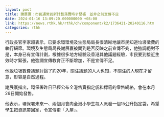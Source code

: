 ```yaml
---
layout: post
title: 謝展寰：市民通常到新計劃落實時才緊張　並非之前宣傳不足
date: 2024-01-16 13:09:20.000000000 +08:00
link: https://news.rthk.hk/rthk/ch/component/k2/1736421-20240116.htm
categories: rthk
---
```


行政長官李家超表示，已要求環環境及生態局局長很清晰地讓市民知道垃圾徵費的執行細節。環境及生態局局長謝展寰被問到是否反映之前宣傳不夠，他強調絕對不是，本身已有宣傳計劃，根據很多地方經驗及香港其他議題經驗，市民要到接近生效時才緊張，他強調宣傳教育正不斷增加，不是宣傳不足。

他說垃圾數費議題討論了約20年，關注議題的人人也知，不關注的人現在才留意，形容是自然過程。

謝展寰指出，環保署昨日已經公布全港售賣指定袋和標籤的零售網絡，會在本月26日開始發售。

他表示，環保署未來一、兩個月會向全港小學生每人派發一個15公升指定袋，希望學生把資訊帶回家，令宣傳更「入屋」。
